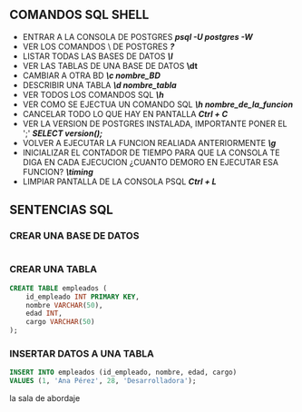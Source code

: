 ## COMANDOS SQL SHELL

- ENTRAR A LA CONSOLA DE POSTGRES ***psql -U postgres -W***
- VER LOS COMANDOS \ DE POSTGRES ***\?***
- LISTAR TODAS LAS BASES DE DATOS ***\l***
- VER LAS TABLAS DE UNA BASE DE DATOS **\dt**
- CAMBIAR A OTRA BD ***\c nombre_BD***
- DESCRIBIR UNA TABLA ***\d nombre_tabla***
- VER TODOS LOS COMANDOS SQL ***\h***
- VER COMO SE EJECTUA UN COMANDO SQL ***\h nombre_de_la_funcion***
- CANCELAR TODO LO QUE HAY EN PANTALLA ***Ctrl + C***
- VER LA VERSION DE POSTGRES INSTALADA, IMPORTANTE PONER EL ';' ***SELECT version();***
- VOLVER A EJECUTAR LA FUNCION REALIADA ANTERIORMENTE ***\g***
- INICIALIZAR EL CONTADOR DE TIEMPO PARA QUE LA CONSOLA TE DIGA EN CADA EJECUCION ¿CUANTO DEMORO EN EJECUTAR ESA FUNCION? ***\timing***
- LIMPIAR PANTALLA DE LA CONSOLA PSQL ***Ctrl + L***

## SENTENCIAS SQL

### CREAR UNA BASE DE DATOS

```sql

```

### CREAR UNA TABLA

```sql
CREATE TABLE empleados (
    id_empleado INT PRIMARY KEY,
    nombre VARCHAR(50),
    edad INT,
    cargo VARCHAR(50)
);
```

### INSERTAR DATOS A UNA TABLA

```sql
INSERT INTO empleados (id_empleado, nombre, edad, cargo)
VALUES (1, 'Ana Pérez', 28, 'Desarrolladora');
```

la sala de abordaje
```sql

```

```sql

```

```sql

```

```sql

```

```sql

```
